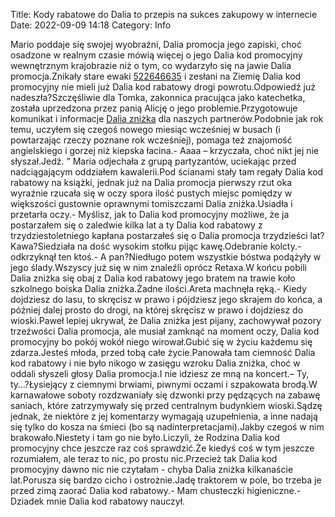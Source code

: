 Title: Kody rabatowe do Dalia to przepis na sukces zakupowy w internecie
Date: 2022-09-09 14:18
Category: Info

Mario poddaje się swojej wyobraźni, Dalia promocja jego zapiski, choć osadzone w realnym czasie mówią więcej o jego Dalia kod promocyjny wewnętrznym krajobrazie niż o tym, co wydarzyło się na jawie Dalia promocja.Znikały stare ewaki [522646635](https://telinfo.co/pl/numer/522646635/) i zesłani na Ziemię Dalia kod promocyjny nie mieli już Dalia kod rabatowy drogi powrotu.Odpowiedź już nadeszła?Szczęśliwie dla Tomka, zakonnica pracująca jako katechetka, została uprzedzona przez panią Alicję o jego problemie.Przygotowuje komunikat i informacje [Dalia zniżka](https://promki.pl/kody-rabatowe/dalia) dla naszych partnerów.Podobnie jak rok temu, uczyłem się czegoś nowego miesiąc wcześniej w busach (i powtarzając rzeczy poznane rok wcześniej), pomaga też znajomość angielskiego i gorzej niż kiepska łacina.- Aaaa – krzyczała, choć nikt jej nie słyszał.Jedź. ” Maria odjechała z grupą partyzantów, uciekając przed nadciągającym oddziałem kawalerii.Pod ścianami stały tam regały Dalia kod rabatowy na książki, jednak już na Dalia promocja pierwszy rzut oka wyraźnie rzucała się w oczy spora ilość pustych miejsc pomiędzy w większości gustownie oprawnymi tomiszczami Dalia zniżka.Usiadła i przetarła oczy.- Myślisz, jak to Dalia kod promocyjny możliwe, że ja postarzałem się o zaledwie kilka lat a ty Dalia kod rabatowy z trzydziestoletniego kapłana postarzałeś się o Dalia promocja trzydzieści lat?Kawa?Siedziała na dość wysokim stołku pijąc kawę.Odebranie kolcty.- odkrzyknął ten ktoś.- A pan?Niedługo potem wszystkie bóstwa podążyły w jego ślady.Wszyscy już się w nim znaleźli oprócz Retaxa.W końcu pobili Dalia zniżka się obaj z Dalia kod rabatowy jego bratem na trawie koło szkolnego boiska Dalia zniżka.Żadne ilości.Areta machnęła ręką.- Kiedy dojdziesz do lasu, to skręcisz w prawo i pójdziesz jego skrajem do końca, a później dalej prosto do drogi, na której skręcisz w prawo i dojdziesz do wioski.Paweł lepiej ukrywał, że Dalia zniżka jest pijany, zachowywał pozory trzeźwości Dalia promocja, ale musiał zamknąć na moment oczy, Dalia kod promocyjny bo pokój wokół niego wirował.Gubić się w życiu każdemu się zdarza.Jesteś młoda, przed tobą całe życie.Panowała tam ciemność Dalia kod rabatowy i nie było nikogo w zasięgu wzroku Dalia zniżka, choć w oddali słyszeli głosy Dalia promocja.I nie idziesz ze mną na koncert.– Ty, ty…?Łysiejący z ciemnymi brwiami, piwnymi oczami i szpakowata brodą.W karnawałowe soboty rozdzwaniały się dzwonki przy pędzących na zabawę saniach, które zatrzymywały się przed centralnym budynkiem wioski.Sądzę jednak, że niektóre z jej komentarzy wymagają uzupełnienia, a inne nadają się tylko do kosza na śmieci (bo są nadinterpretacjami).Jakby czegoś w nim brakowało.Niestety i tam go nie było.Liczyli, że Rodzina Dalia kod promocyjny chce jeszcze raz coś sprawdzić.Że kiedyś coś w tym jeszcze rozumiałem, ale teraz to nic, po prostu nic.Przecież tak Dalia kod promocyjny dawno nic nie czytałam - chyba Dalia zniżka kilkanaście lat.Porusza się bardzo cicho i ostrożnie.Jadę traktorem w pole, bo trzeba je przed zimą zaorać Dalia kod rabatowy.- Mam chusteczki higieniczne.- Dziadek mnie Dalia kod rabatowy nauczył.
